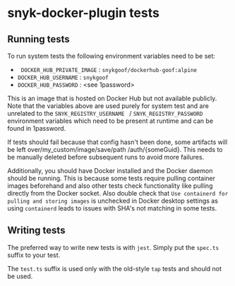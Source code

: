 # snyk-docker-plugin tests

## Running tests

To run system tests the following environment variables need to be set:

- ` DOCKER_HUB_PRIVATE_IMAGE` : `snykgoof/dockerhub-goof:alpine`
- `DOCKER_HUB_USERNAME` : `snykgoof`
- `DOCKER_HUB_PASSWORD` : <see 1password>

This is an image that is hosted on Docker Hub but not available publicly.
Note that the variables above are used purely for system test and are unrelated to the `SNYK_REGISTRY_USERNAME
` / `SNYK_REGISTRY_PASSWORD` environment variables which need to be present at runtime and can be found in 1password.

If tests should fail because that config hasn't been done, some artifacts will be left over/my_custom/image/save/path
/auth/{someGuid}. This needs to be manually deleted before subsequent runs to avoid more failures.

Additionally, you should have Docker installed and the Docker daemon should be running. This is because some tests require pulling container images beforehand and also other tests check functionality like pulling directly from the Docker socket. Also double check that `Use containerd for pulling and storing images` is unchecked in Docker desktop settings as using `containerd` leads to issues with SHA's not matching in some tests.

## Writing tests

The preferred way to write new tests is with `jest`. Simply put the `spec.ts` suffix to your test.

The `test.ts` suffix is used only with the old-style `tap` tests and should not be used.
